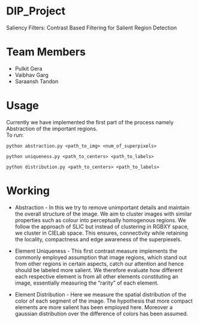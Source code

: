 # DIP_Project

Saliency Filters: Contrast Based Filtering for Salient Region Detection

# Team Members

* Pulkit Gera
* Vaibhav Garg
* Saraansh Tandon

# Usage
Currently we have implemented the first part of the process namely Abstraction of the important regions.  
To run:
```console
python abstraction.py <path_to_img> <num_of_superpixels>  
```
```
python uniqueness.py <path_to_centers> <path_to_labels>
```
```
python distribution.py <path_to_centers> <path_to_labels>
```

# Working
+ Abstraction - In this we try to remove unimportant details and maintain the overall structure of the image. We aim to cluster images with similar properties such as colour into perceptually homogenous regions. We follow the approach of SLIC but instead of clustering in RGBXY space, we cluster in CIELab space. This ensures, connectivity while retaining the locality, compactness and edge awareness of the superpiexels.

+ Element Uniqueness - This first contrast measure implements the commonly employed assumption that image
regions, which stand out from other regions in certain aspects, catch our attention and hence should be labeled more salient. We therefore evaluate how different each respective element is from all other elements constituting an image, essentially measuring the “rarity” of each element. 

+ Element Distribution - Here we measure the spatial distribution of the color of each segment of the image. The hypothesis that more compact elements are more salient has been employed here. Moreover a gaussian distribution over the difference of colors has been assumed.
